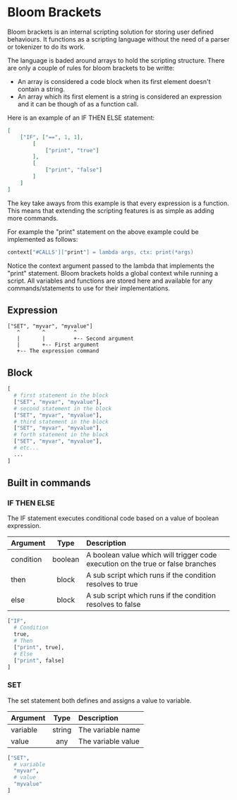 # Bloom Brackets

Bloom brackets is an internal scripting solution for storing user defined behaviours.
It functions as a scripting language without the need of a parser or tokenizer to do its work.

The language is baded around arrays to hold the scripting structure. There are only a couple of rules for bloom brackets to be writte:

- An array is considered a code block when its first element doesn't contain a string.
- An array which its first element is a string is considered an expression and it can be though of as a function call.

Here is an example of an IF THEN ELSE statement:

```json
[
	["IF", ["==", 1, 1],
		[
			["print", "true"]
		],
		[
			["print", "false"]
		]
	]
]
```

The key take aways from this example is that every expression is a function. This means that extending the scripting features is as simple as adding more commands.

For example the "print" statement on the above example could be implemented as follows:

```python
context["#CALLS']["print"] = lambda args, ctx: print(*args)
```

Notice the context argument passed to the lambda that implements the "print" statement. Bloom brackets holds a global context while running a script. All variables and functions are stored here and available for any commands/statements to use for their implementations.
## Expression

```
["SET", "myvar", "myvalue"]
   ^       ^         ^
   |       |         +-- Second argument
   |       +-- First argument
   +-- The expression command

```

## Block

```python
[
  # first statement in the block
  ["SET", "myvar", "myvalue"],
  # second statement in the block
  ["SET", "myvar", "myvalue"],
  # third statement in the block
  ["SET", "myvar", "myvalue"],
  # forth statement in the block
  ["SET", "myvar", "myvalue"],
  # etc...
  ...
]
```

## Built in commands

### IF THEN ELSE

The IF statement executes conditional code based on a value of boolean expression.

|Argument|Type|Description|
|:-|:-:|:-|
|condition|boolean|A boolean value which will trigger code execution on the true or false branches|
|then|block|A sub script which runs if the condition resolves to true|
|else|block|A sub script which runs if the condition resolves to false|

```python
["IF", 
  # Condition
  true, 
  # Then
  ["print", true], 
  # Else
  ["print", false]
]
```
### SET

The set statement both defines and assigns a value to variable.

|Argument|Type|Description|
|:-|:-:|:-|
|variable|string|The variable name|
|value|any|The variable value|

```python
["SET", 
  # variable
  "myvar", 
  # value
  "myvalue"
]
```

